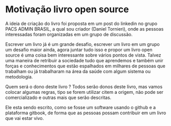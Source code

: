 # Motivação livro open source

A ideia de criação do livro foi proposta em um post do linkedin no grupo PACS ADMIN BRASIL, a qual sou criador \(Daniel Tornieri\), onde as pessoas interessadas foram organizadas em um grupo de discussão.

Escrever um livro já é um grande desafio, escrever um livro em um grupo um desafio maior ainda, agora juntar tudo isso e propor um livro open source é uma coisa bem interessante sobre vários pontos de vista. Talvez uma maneira de retribuir a sociedade tudo que aprendemos e também unir forças e conhecimentos que estão espalhados em milhares de pessoas que trabalham ou já trabalharam na área da saúde com algum sistema ou metodologia.

Quem será o dono deste livro ? Todos serão donos deste livro, mas vamos colocar algumas regras, tipo se forem utilizar citem a origem, não pode ser comercializado e outras mais que serão descritas.

Ele esta sendo escrito, como se fosse um software usando o github e a plataforma gitbook, de forma que as pessoas possam contribuir em um livro que vai estar vivo.

